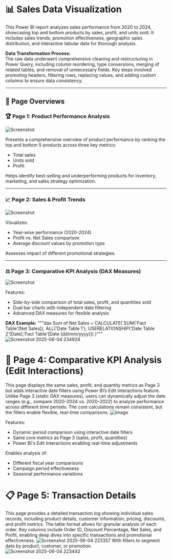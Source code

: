 # 📊 Sales Data Visualization

This Power BI report analyzes sales performance from 2020 to 2024, showcasing top and bottom products by sales, profit, and units sold. It includes sales trends, promotion effectiveness, geographic sales distribution, and interactive tabular data for thorough analysis.

**Data Transformation Process:**  
The raw data underwent comprehensive cleaning and restructuring in Power Query, including column reordering, type conversions, merging of related tables, and removal of unnecessary fields. Key steps involved promoting headers, filtering rows, replacing values, and adding custom columns to ensure data consistency.

---

## 📌 Page Overviews

### 🏆 Page 1: Product Performance Analysis
![Screenshot](https://github.com/user-attachments/assets/75aec10f-cbe5-4eee-858c-0771089a7bcc)

Presents a comprehensive overview of product performance by ranking the top and bottom 5 products across three key metrics:
- Total sales
- Units sold
- Profit

Helps identify best-selling and underperforming products for inventory, marketing, and sales strategy optimization.

---

### 📈 Page 2: Sales & Profit Trends
![Screenshot](https://github.com/user-attachments/assets/c1738272-0eec-4b65-b6cf-fa2fb5cc0c6e)

Visualizes:
- Year-wise performance (2020-2024)
- Profit vs. Net Sales comparison
- Average discount values by promotion type

Assesses impact of different promotional strategies.

---

### ⚖️ Page 3: Comparative KPI Analysis (DAX Measures)
![Screenshot](https://github.com/user-attachments/assets/6ae2b9dd-b9fa-415a-bd9c-3c24b9511b50)

Features:
- Side-by-side comparison of total sales, profit, and quantities sold
- Dual bar charts with independent date filtering
- Advanced DAX measures for flexible analysis

**DAX Example:**
"""dax
Sum of Net Sales = 
CALCULATE(
    SUM('Fact Table'[Net Sales]),
    ALL('Date Table 1'), 
    USERELATIONSHIP('Date Table 2'[Date],'Fact Table'[Date (dd/mm/yyyy)])
)"""
![Screenshot 2025-06-04 234924](https://github.com/user-attachments/assets/ef8f0aec-23f4-4767-8c9c-76be4f5a03d4)


# 🔄 Page 4: Comparative KPI Analysis (Edit Interactions)
This page displays the same sales, profit, and quantity metrics as Page 3 but adds interactive date filters using Power BI’s Edit Interactions feature. Unlike Page 3 (static DAX measures), users can dynamically adjust the date ranges (e.g., compare 2020–2024 vs. 2020–2022) to analyze performance across different time periods. The core calculations remain consistent, but the filters enable flexible, real-time comparisons.
![image](https://github.com/user-attachments/assets/0c364405-714e-4bcc-b1ca-ed3dcabd7912)

Features:
- Dynamic period comparison using interactive date filters
- Same core metrics as Page 3 (sales, profit, quantities)
- Power BI's Edit Interactions enabling real-time adjustments

Enables analysis of:
- Different fiscal year comparisons
- Campaign period effectiveness
- Seasonal performance variations

# 📋 Page 5: Transaction Details
This page provides a detailed transaction log showing individual sales records, including product details, customer information, pricing, discounts, and profit metrics. The table format allows for granular analysis of each order. Key columns include Order ID, Discount Percentage, Net Sales, and Profit, enabling deep dives into specific transactions and promotional effectiveness.
![Screenshot 2025-06-04 223357](https://github.com/user-attachments/assets/1cf70e8f-9a91-4ad4-b240-1ae86927ddfe)
With filters to segment data by product, customer, or promotion.
![Screenshot 2025-06-04 223442](https://github.com/user-attachments/assets/a6ea7446-f4aa-4f9f-99a5-4a9f9a95b2ef)





